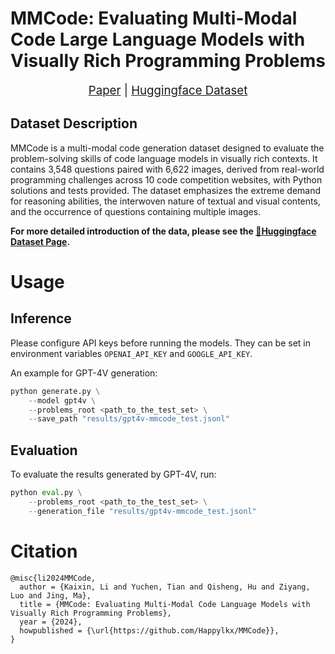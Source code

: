 # MMCode: Evaluating Multi-Modal Code Large Language Models with Visually Rich Programming Problems
<div style="text-align: center; font-size:14pt">
    <a href="#">Paper</a> | 
    <a href="https://huggingface.co/datasets/likaixin/MMCode">Huggingface Dataset</a>
</div>

## Dataset Description
MMCode is a multi-modal code generation dataset designed to evaluate the problem-solving skills of code language models in visually rich contexts. 
It contains 3,548 questions paired with 6,622 images, derived from real-world programming challenges across 10 code competition websites, with Python solutions and tests provided. 
The dataset emphasizes the extreme demand for reasoning abilities, the interwoven nature of textual and visual contents, and the occurrence of questions containing multiple images.

**For more detailed introduction of the data, please see the [🤗Huggingface Dataset Page](https://huggingface.co/datasets/likaixin/MMCode).**
# Usage
## Inference
Please configure API keys before running the models. They can be set in environment variables `OPENAI_API_KEY` and `GOOGLE_API_KEY`.

An example for GPT-4V generation:
```python
python generate.py \
    --model gpt4v \
    --problems_root <path_to_the_test_set> \
    --save_path "results/gpt4v-mmcode_test.jsonl"
```

## Evaluation
To evaluate the results generated by GPT-4V, run:
```python
python eval.py \
    --problems_root <path_to_the_test_set> \
    --generation_file "results/gpt4v-mmcode_test.jsonl"
```

# Citation
```plain
@misc{li2024MMCode,
  author = {Kaixin, Li and Yuchen, Tian and Qisheng, Hu and Ziyang, Luo and Jing, Ma},
  title = {MMCode: Evaluating Multi-Modal Code Language Models with Visually Rich Programming Problems},
  year = {2024},
  howpublished = {\url{https://github.com/Happylkx/MMCode}},
}
```